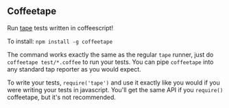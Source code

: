 Coffeetape
----------

Run [tape](https://github.com/substack/tape) tests written in coffeescript!

To install: `npm install -g coffeetape`

The command works exactly the same as the regular `tape` runner, just do `coffeetape test/*.coffee` to run your tests. You can pipe `coffeetape` into any standard tap reporter as you would expect.

To write your tests, `require('tape')` and use it exactly like you would if you were writing your tests in javascript. You'll get the same API if you `require()` coffeetape, but it's not recommended.

